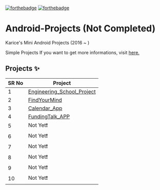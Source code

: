 <!-- ALL-CONTRIBUTORS-BADGE:START - Do not remove or modify this section -->

[![forthebadge](https://forthebadge.com/images/badges/made-with-java.svg)](https://forthebadge.com)
[![forthebadge](https://forthebadge.com/images/badges/built-for-android.svg)](https://forthebadge.com)

# Android-Projects (Not Completed)

Karice's Mini Android Projects (2016 ~ ) 

Simple Projects If you want to get more informations, visit [here.](https://karice.tistory.com/)


## Projects ✨

SR No   | Project 
--- | --- 
1 | [Engineering_School_Project](https://github.com/kl529/Android_Projects/tree/Engineering_School_Project) 
2 | [FindYourMind](https://github.com/kl529/Android_Projects/tree/FindyourMind)
3 | [Calendar_App](https://github.com/kl529/App_KarBcity)
4 | [FundingTalk_APP](https://github.com/hozzijeong/FundingTalk)
5 | Not Yet❗
6 | Not Yet❗
7 | Not Yet❗
8 | Not Yet❗
9 | Not Yet❗
10 | Not Yet❗
